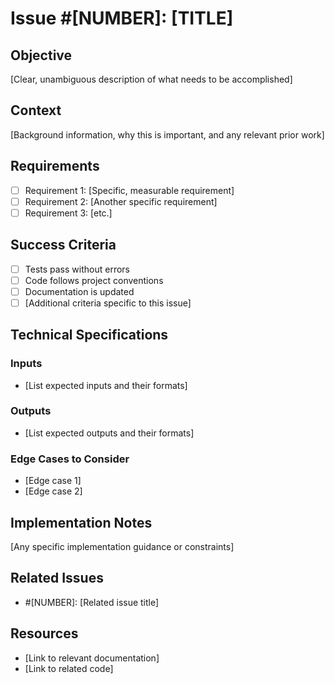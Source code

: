 # Issue #[NUMBER]: [TITLE]

## Objective
[Clear, unambiguous description of what needs to be accomplished]

## Context
[Background information, why this is important, and any relevant prior work]

## Requirements
- [ ] Requirement 1: [Specific, measurable requirement]
- [ ] Requirement 2: [Another specific requirement]
- [ ] Requirement 3: [etc.]

## Success Criteria
- [ ] Tests pass without errors
- [ ] Code follows project conventions
- [ ] Documentation is updated
- [ ] [Additional criteria specific to this issue]

## Technical Specifications
### Inputs
- [List expected inputs and their formats]

### Outputs
- [List expected outputs and their formats]

### Edge Cases to Consider
- [Edge case 1]
- [Edge case 2]

## Implementation Notes
[Any specific implementation guidance or constraints]

## Related Issues
- #[NUMBER]: [Related issue title]

## Resources
- [Link to relevant documentation]
- [Link to related code]